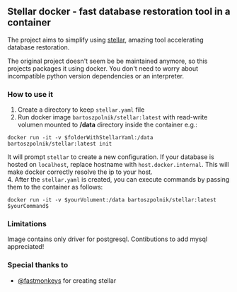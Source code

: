 ## Stellar docker - fast database restoration tool in a container
The project aims to simplify using [stellar](https://github.com/fastmonkeys/stellar), 
amazing tool accelerating database restoration. 

The original project doesn't seem be be maintained anymore, so this projects packages it using docker.
You don't need to worry about incompatible python version dependencies or an interpreter.

### How to use it 

1. Create a directory to keep `stellar.yaml` file
2. Run docker image `bartoszpolnik/stellar:latest` with read-write volumen mounted to **/data** 
directory inside the container e.g.:
```
docker run -it -v $folderWithStellarYaml:/data bartoszpolnik/stellar:latest init
```
It will prompt `stellar` to create a new configuration. If your database is hosted on `localhost`, 
replace hostname with `host.docker.internal`. This will make docker correctly resolve the ip to your host.  
4. After the `stellar.yaml` is created, you can execute commands by passing them to the container as follows: 
```
docker run -it -v $yourVolument:/data bartoszpolnik/stellar:latest $yourCommand$
```

### Limitations

Image contains only driver for postgresql. Contibutions to add mysql appreciated!

### Special thanks to
- [@fastmonkeys](https://github.com/fastmonkeys/stellar) for creating stellar